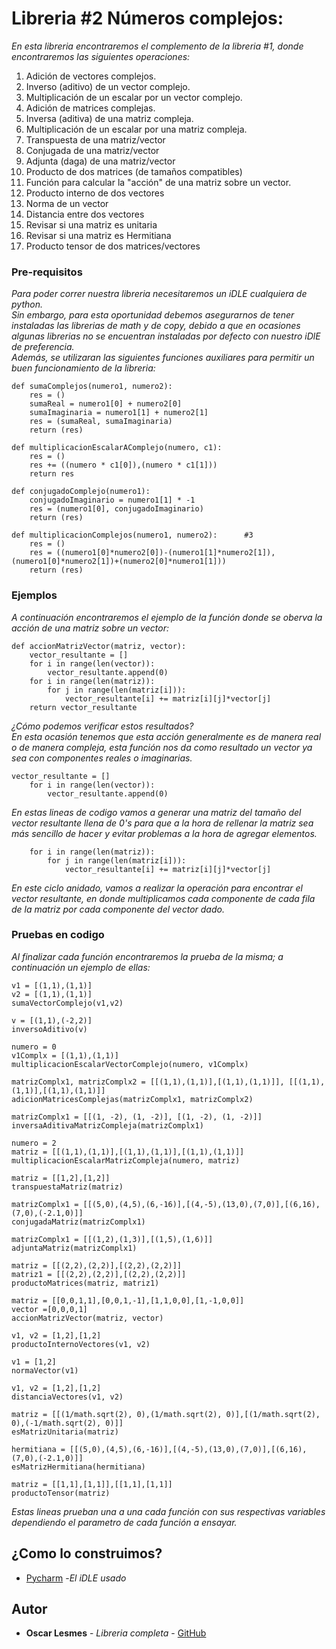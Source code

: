 # Libreria #2 Números complejos:

_En esta libreria encontraremos el complemento de la libreria #1, donde encontraremos las siguientes operaciones:_
1. Adición de vectores complejos.
2. Inverso (aditivo) de un vector complejo.
3. Multiplicación de un escalar por un vector complejo.
4. Adición de matrices complejas.
5. Inversa (aditiva) de una matriz compleja.
6. Multiplicación de un escalar por una matriz compleja.
7. Transpuesta de una matriz/vector
8. Conjugada de una matriz/vector
9. Adjunta (daga) de una matriz/vector
10. Producto de dos matrices (de tamaños compatibles)
11. Función para calcular la "acción" de una matriz sobre un vector.
12. Producto interno de dos vectores
13. Norma de un vector
14. Distancia entre dos vectores
15. Revisar si una matriz es unitaria
16. Revisar si una matriz es Hermitiana
17. Producto tensor de dos matrices/vectores
### Pre-requisitos
_Para poder correr nuestra libreria necesitaremos un iDLE cualquiera de python._\
_Sin embargo, para esta oportunidad debemos asegurarnos de tener instaladas las librerias de math y de copy, debido a que en ocasiones algunas librerias no se encuentran instaladas por defecto con nuestro iDlE de preferencia._ \
_Además, se utilizaran las siguientes funciones auxiliares para permitir un buen funcionamiento de la libreria:_
```
def sumaComplejos(numero1, numero2):
    res = ()
    sumaReal = numero1[0] + numero2[0]
    sumaImaginaria = numero1[1] + numero2[1]
    res = (sumaReal, sumaImaginaria)
    return (res)

def multiplicacionEscalarAComplejo(numero, c1):
    res = ()
    res += ((numero * c1[0]),(numero * c1[1]))
    return res

def conjugadoComplejo(numero1):
    conjugadoImaginario = numero1[1] * -1
    res = (numero1[0], conjugadoImaginario)
    return (res)

def multiplicacionComplejos(numero1, numero2):      #3
    res = ()
    res = ((numero1[0]*numero2[0])-(numero1[1]*numero2[1]), (numero1[0]*numero2[1])+(numero2[0]*numero1[1]))
    return (res)
```
### Ejemplos
_A continuación encontraremos el ejemplo de la función donde se oberva la acción de una matriz sobre un vector:_
```
def accionMatrizVector(matriz, vector):
    vector_resultante = []
    for i in range(len(vector)):
        vector_resultante.append(0)
    for i in range(len(matriz)):
        for j in range(len(matriz[i])):
            vector_resultante[i] += matriz[i][j]*vector[j]
    return vector_resultante
```
_¿Cómo podemos verificar estos resultados?_\
_En esta ocasión tenemos que esta acción generalmente es de manera real o de manera compleja, esta función nos da como resultado un vector ya sea con componentes reales o imaginarias._
```
vector_resultante = []
    for i in range(len(vector)):
        vector_resultante.append(0)
```
_En estas lineas de codigo vamos a generar una matriz del tamaño del vector resultante llena de 0's para que a la hora de rellenar la matriz sea más sencillo de hacer y evitar problemas a la hora de agregar elementos._
```
    for i in range(len(matriz)):
        for j in range(len(matriz[i])):
            vector_resultante[i] += matriz[i][j]*vector[j]
```
_En este ciclo anidado, vamos a realizar la operación para encontrar el vector resultante, en donde multiplicamos cada componente de cada fila de la matriz por cada componente del vector dado._
### Pruebas en codigo
_Al finalizar cada función encontraremos la prueba de la misma; a continuación un ejemplo de ellas:_
```
v1 = [(1,1),(1,1)]
v2 = [(1,1),(1,1)]
sumaVectorComplejo(v1,v2)

v = [(1,1),(-2,2)]
inversoAditivo(v)

numero = 0
v1Complx = [(1,1),(1,1)]
multiplicacionEscalarVectorComplejo(numero, v1Complx)

matrizComplx1, matrizComplx2 = [[(1,1),(1,1)],[(1,1),(1,1)]], [[(1,1),(1,1)],[(1,1),(1,1)]]
adicionMatricesComplejas(matrizComplx1, matrizComplx2)

matrizComplx1 = [[(1, -2), (1, -2)], [(1, -2), (1, -2)]]
inversaAditivaMatrizCompleja(matrizComplx1)

numero = 2
matriz = [[(1,1),(1,1)],[(1,1),(1,1)],[(1,1),(1,1)]]
multiplicacionEscalarMatrizCompleja(numero, matriz)

matriz = [[1,2],[1,2]]
transpuestaMatriz(matriz)

matrizComplx1 = [[(5,0),(4,5),(6,-16)],[(4,-5),(13,0),(7,0)],[(6,16),(7,0),(-2.1,0)]]
conjugadaMatriz(matrizComplx1)

matrizComplx1 = [[(1,2),(1,3)],[(1,5),(1,6)]]
adjuntaMatriz(matrizComplx1)

matriz = [[(2,2),(2,2)],[(2,2),(2,2)]]
matriz1 = [[(2,2),(2,2)],[(2,2),(2,2)]]
productoMatrices(matriz, matriz1)

matriz = [[0,0,1,1],[0,0,1,-1],[1,1,0,0],[1,-1,0,0]]
vector =[0,0,0,1]
accionMatrizVector(matriz, vector)

v1, v2 = [1,2],[1,2]
productoInternoVectores(v1, v2)

v1 = [1,2]
normaVector(v1)

v1, v2 = [1,2],[1,2]
distanciaVectores(v1, v2)

matriz = [[(1/math.sqrt(2), 0),(1/math.sqrt(2), 0)],[(1/math.sqrt(2), 0),(-1/math.sqrt(2), 0)]]
esMatrizUnitaria(matriz)

hermitiana = [[(5,0),(4,5),(6,-16)],[(4,-5),(13,0),(7,0)],[(6,16),(7,0),(-2.1,0)]]
esMatrizHermitiana(hermitiana)

matriz = [[1,1],[1,1]],[[1,1],[1,1]]
productoTensor(matriz)
```
_Estas lineas prueban una a una cada función con sus respectivas variables dependiendo el parametro de cada función a ensayar._

## ¿Como lo construimos?
* [Pycharm](https://www.jetbrains.com/es-es/pycharm/) -_El iDLE usado_

## Autor
* **Oscar Lesmes** - *Libreria completa* - [GitHub](https://github.com/villanuevand)


